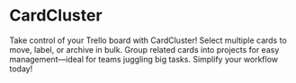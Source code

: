# CardCluster
Take control of your Trello board with CardCluster! Select multiple cards to move, label, or archive in bulk. Group related cards into projects for easy management—ideal for teams juggling big tasks. Simplify your workflow today!
